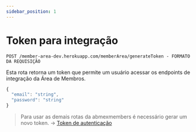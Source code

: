 ```yaml
---
sidebar_position: 1
---
```


# Token para integração

`POST /member-area-dev.herokuapp.com/memberArea/generateToken - FORMATO DA REQUISIÇÃO`

Esta rota retorna um token que permite um usuário acessar os endpoints de integração da Área de Membros.

```ts
{
  "email": "string",
  "password": "string"
}
```

> Para usar as demais rotas da abmexmembers é necessário gerar um novo token. → [Token de autenticação](token-auth)